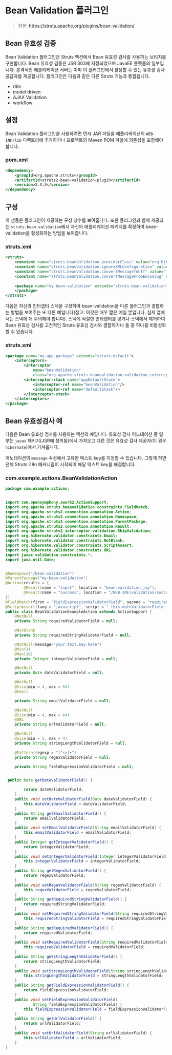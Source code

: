 # Bean Validation 플러그인

> 원문: https://struts.apache.org/plugins/bean-validation/

## Bean 유효성 검증

Bean Validation 플러그인은 Struts 액션에서 Bean 유효성 검사를 사용하는 브리지를 구현합니다.  Bean 유효성 검증은 JSR 303에 지정되었으며 JavaEE 플랫폼의 일부입니다. 본격적인 애플리케이션 서버는 이미 이 플러그인에서 활용할 수 있는 유효성 검사 공급자를 제공합니다. 플러그인은 다음과 같은 다른 Struts 기능과 통합됩니다. 

- i18n
- model driven
- AJAX Validation
- workflow



## 설정

Bean Validation 플러그인을 사용하려면 먼저 JAR 파일을 애플리케이션의 `WEB-INF/lib` 디렉토리에 추가하거나 프로젝트의 Maven POM 파일에 의존성을 포함해야 합니다. 

### pom.xml

```xml
<dependency>
    <groupId>org.apache.struts</groupId>
    <artifactId>struts2-bean-validation-plugin</artifactId>
    <version>X.X.X</version>
</dependency>
```



## 구성

이 샘플은 플러그인이 제공하는 구성 상수를 보여줍니다. 또한 플러그인과 함께 제공되는 `struts-bean-validation`에서 자신의 애플리케이션 패키지를 확장하여 bean-validation을 활성화하는 방법을 보여줍니다. 

### struts.xml

```xml
<struts>
    <constant name="struts.beanValidation.providerClass" value="org.hibernate.validator.HibernateValidator"/>
    <constant name="struts.beanValidation.ignoreXMLConfiguration" value="false"/>
    <constant name="struts.beanValidation.convertMessageToUtf" value="false"/>
    <constant name="struts.beanValidation.convertMessageFromEncoding" value="ISO-8859-1"/>
 
    <package name="my-bean-validation" extends="struts-bean-validation">
    </package>
</struts>
```

다음은 자신의 인터셉터 스택을 구성하여 bean-validation을 다른 플러그인과 결합하는 방법을 보여주는 또 다른 예입니다(참고: 이것은 매우 짧은 예일 뿐입니다. 실제 앱에서는 스택에 더 주의해야 합니다). 스택에 적절한 인터셉터를 넣거나 스택에서 제거하여 Bean 유효성 검사를 고전적인 Struts 유효성 검사와 결합하거나 둘 중 하나를 비활성화할 수 있습니다. 

### struts.xml

```xml
<package name="my-app-package" extends="struts-default">
    <interceptors>
        <interceptor 
            name="beanValidation"
            class="org.apache.struts.beanvalidation.validation.interceptor.BeanValidationInterceptor"></interceptor>
        <interceptor-stack name="appDefaultStack">
            <interceptor-ref name="beanValidation"/>
            <interceptor-ref name="defaultStack"/>
        </interceptor-stack>
    </interceptors>
</package>
```





## Bean 유효성검사 예

다음은 Bean 유효성 검사를 사용하는 액션의 예입니다. 유효성 검사 어노테이션 중 일부는 `javax` 패키지(JSR에 정의됨)에서 가져오고 다른 것은 유효성 검사 제공자(이 경우 `hibernate`)에서 가져옵니다. 

어노테이션의 `message` 속성에서 고유한 텍스트 key를 지정할 수 있습니다. 그렇게 하면 전체 Struts i18n 메커니즘이 시작되어 해당 텍스트 key를 해결합니다. 



### com.example.actions.BeanValidationAction

```java
package com.example.actions;


import com.opensymphony.xwork2.ActionSupport;
import org.apache.struts.beanvalidation.constraints.FieldMatch;
import org.apache.struts2.convention.annotation.Action;
import org.apache.struts2.convention.annotation.Namespace;
import org.apache.struts2.convention.annotation.ParentPackage;
import org.apache.struts2.convention.annotation.Result;
import org.apache.struts2.interceptor.validation.SkipValidation;
import org.hibernate.validator.constraints.Email;
import org.hibernate.validator.constraints.NotBlank;
import org.hibernate.validator.constraints.ScriptAssert;
import org.hibernate.validator.constraints.URL;
import javax.validation.constraints.*;
import java.util.Date;


@Namespace("/bean-validation")
@ParentPackage("my-bean-validation")
@Action(results = {
        @Result(name = "input", location = "bean-validation.jsp"),
        @Result(name = "success", location = "/WEB-INF/validation/successFieldValidatorsExample.jsp")
})
@FieldMatch(first = "fieldExpressionValidatorField", second = "requiredValidatorField", message = "requiredValidatorField and fieldExpressionValidatorField are not matching")
@ScriptAssert(lang = "javascript", script = "_this.dateValidatorField != null && _this.dateValidatorField.before(new java.util.Date())", message = "Date need to before now")
public class BeanValidationExampleAction extends ActionSupport {
    @NotNull
    private String requiredValidatorField = null;

    @NotBlank
    private String requiredStringValidatorField = null;

    @NotNull(message="your.text.key.here")
    @Min(1)
    @Max(10)
    private Integer integerValidatorField = null;

    @NotNull
    private Date dateValidatorField = null;

    @NotNull
    @Size(min = 4, max = 64)
    @Email

    private String emailValidatorField = null;

    @NotNull
    @Size(min = 4, max = 64)
    @URL
    private String urlValidatorField = null;

    @NotNull
    @Size(min = 2, max = 4)
    private String stringLengthValidatorField = null;

    @Pattern(regexp = "[^<>]+")
    private String regexValidatorField = null;

    private String fieldExpressionValidatorField = null;


 public Date getDateValidatorField() {

        return dateValidatorField;
    }
    public void setDateValidatorField(Date dateValidatorField) {
        this.dateValidatorField = dateValidatorField;
    }
    public String getEmailValidatorField() {
        return emailValidatorField;
    }
    public void setEmailValidatorField(String emailValidatorField) {
        this.emailValidatorField = emailValidatorField;
    }
    public Integer getIntegerValidatorField() {
        return integerValidatorField;
    }
    public void setIntegerValidatorField(Integer integerValidatorField) {
        this.integerValidatorField = integerValidatorField;
    }
    public String getRegexValidatorField() {
        return regexValidatorField;
    }
    public void setRegexValidatorField(String regexValidatorField) {
        this.regexValidatorField = regexValidatorField;
    }
    public String getRequiredStringValidatorField() {
        return requiredStringValidatorField;
    }
    public void setRequiredStringValidatorField(String requiredStringValidatorField) {
        this.requiredStringValidatorField = requiredStringValidatorField;
    }
    public String getRequiredValidatorField() {
        return requiredValidatorField;
    }
    public void setRequiredValidatorField(String requiredValidatorField) {
        this.requiredValidatorField = requiredValidatorField;
    }
    public String getStringLengthValidatorField() {
        return stringLengthValidatorField;
    }
    public void setStringLengthValidatorField(String stringLengthValidatorField) {
        this.stringLengthValidatorField = stringLengthValidatorField;
    }
    public String getFieldExpressionValidatorField() {
        return fieldExpressionValidatorField;
    }
    public void setFieldExpressionValidatorField(
            String fieldExpressionValidatorField) {
        this.fieldExpressionValidatorField = fieldExpressionValidatorField;
    }
    public String getUrlValidatorField() {
        return urlValidatorField;
    }
    public void setUrlValidatorField(String urlValidatorField) {
        this.urlValidatorField = urlValidatorField;
    }
}
```


